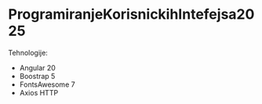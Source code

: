 # ProgramiranjeKorisnickihIntefejsa2025

Tehnologije:

- Angular 20
- Boostrap 5
- FontsAwesome 7
- Axios HTTP